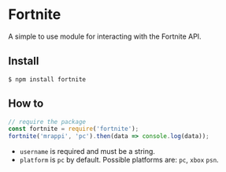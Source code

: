 # Fortnite
A simple to use module for interacting with the Fortnite API.

## Install
```
$ npm install fortnite
```
## How to
```js
// require the package
const fortnite = require('fortnite');
fortnite('mrappi', 'pc').then(data => console.log(data));
```
- `username` is required and must be a string.
- `platform` is `pc` by default. Possible platforms are: `pc`, `xbox` `psn`.
